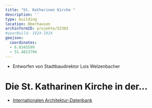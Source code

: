 ```yaml
---
title: "St. Katharinen Kirche "
description: ''
type: building
location: Oberhausen
archinformID: projekte/52302
#yearBuild: 192X-192X
geojson:
  coordinates:
  - 6.8345599
  - 51.4813794
---
```


* Entworfen von Stadtbaudirektor Lois Welzenbacher

# Die St. Katharinen Kirche in der...
* [Internationalen Architektur-Datenbank](https://deu.archinform.net/projekte/52302.htm)
